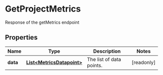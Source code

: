 

# GetProjectMetrics

Response of the getMetrics endpoint

## Properties

| Name | Type | Description | Notes |
|------------ | ------------- | ------------- | -------------|
|**data** | [**List&lt;MetricsDatapoint&gt;**](MetricsDatapoint.md) | The list of data points. |  [readonly] |




